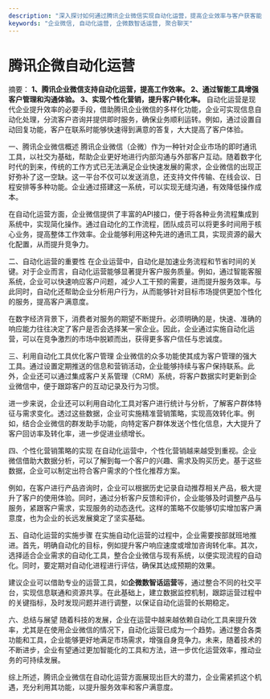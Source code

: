 ```yaml
---
description: "深入探讨如何通过腾讯企业微信实现自动化运营，提高企业效率与客户获客能力。"
keywords: "企业微信, 自动化运营, 企微数智话运营, 聚合聊天"
---
```

# 腾讯企微自动化运营

摘要： 
**1、腾讯企业微信支持自动化运营，提高工作效率。 2、通过智能工具增强客户管理和沟通体验。 3、实现个性化营销，提升客户转化率。** 自动化运营是现代企业提升效率的必要手段，借助腾讯企业微信的多样化功能，企业可实现信息自动化处理，分流客户咨询并提供即时服务，确保业务顺利运转。例如，通过设置自动回复功能，客户在联系时能够快速得到满意的答复，大大提高了客户体验。

一、腾讯企业微信概述
腾讯企业微信（企微）作为一种针对企业市场的即时通讯工具，以社交为基础，帮助企业更好地进行内部沟通与外部客户互动。随着数字化时代的到来，传统的工作方式已无法满足企业快速发展的需求，企业微信的出现正好弥补了这一空缺。这一平台不仅可以发送消息，还支持文件传输、在线会议、日程安排等多种功能。企业通过搭建这一系统，可以实现无缝沟通，有效降低操作成本。

在自动化运营方面，企业微信提供了丰富的API接口，便于将各种业务流程集成到系统中，实现简化操作。通过自动化的工作流程，团队成员可以将更多时间用于核心业务，提高整体工作效率。企业能够利用这种先进的通讯工具，实现资源的最大化配置，从而提升竞争力。

二、自动化运营的重要性
在企业运营中，自动化是加速业务流程和节省时间的关键。对于企业而言，自动化运营能够显著提升客户服务质量。例如，通过智能客服系统，企业可以快速响应客户问题，减少人工干预的需要，进而提升服务效率。与此同时，自动化还帮助企业分析用户行为，从而能够针对目标市场提供更加个性化的服务，提高客户满意度。

在数字经济背景下，消费者对服务的期望不断提升。必须明确的是，快速、准确的响应能力往往决定了客户是否会选择某一家企业。因此，企业通过实施自动化运营，可以在竞争激烈的市场中脱颖而出，获得更多客户信任与忠诚度。

三、利用自动化工具优化客户管理
企业微信的众多功能使其成为客户管理的强大工具。通过设置定期推送的信息和营销活动，企业能够持续与客户保持联系。此外，企业还可以通过集成客户关系管理（CRM）系统，将客户数据实时更新到企业微信中，便于跟踪客户的互动记录及行为习惯。

进一步来说，企业还可以利用自动化工具对客户进行统计与分析，了解客户群体特征与需求变化。透过这些数据，企业可实施精准营销策略，实现高效转化率。例如，结合企业微信的群发助手功能，向特定客户群体发送个性化信息，大大提升了客户回访率及转化率，进一步促进业绩增长。

四、个性化营销策略的实现
在自动化运营中，个性化营销越来越受到重视。企业微信借助大数据分析，可以了解到每一个客户的兴趣、需求及购买历史。基于这些数据，企业可以制定出符合客户需求的个性化推荐方案。

例如，在客户进行产品咨询时，企业可以根据历史记录自动推荐相关产品，极大提升了客户的使用体验。同时，通过分析客户反馈和评价，企业能够及时调整产品与服务，紧跟客户需求，实现服务的动态迭代。这样的策略不仅能够切实增加客户满意度，也为企业的长远发展奠定了坚实基础。

五、自动化运营的实施步骤
在实施自动化运营的过程中，企业需要按部就班地推进。首先，明确自动化的目标，例如提升客户响应速度或增加咨询转化率。其次，选择适合企业需求的自动化工具，整合企业微信与现有系统，以便实现流程的自动化。同时，要定期对自动化进程进行评估，确保其达成预期的效果。

建议企业可以借助专业的运营工具，如**企微数智话运营**等，通过整合不同的社交平台，实现信息联通和资源共享。在此基础上，建立数据监控机制，跟踪运营过程中的关键指标，及时发现问题并进行调整，以保证自动化运营的长期稳定。

六、总结与展望
随着科技的发展，企业在运营中越来越依赖自动化工具来提升效率，尤其是在使用企业微信的情况下，自动化运营已成为一个趋势。通过整合各类功能和工具，企业能够更好地满足市场需求，增强自身竞争力。未来，随着技术的不断进步，企业有望通过更加智能化的工具和方法，进一步优化运营效率，推动业务的可持续发展。

综上所述，腾讯企业微信在自动化运营方面展现出巨大的潜力，企业需紧抓这个机遇，充分利用其功能，以提升服务效率和客户满意度。

